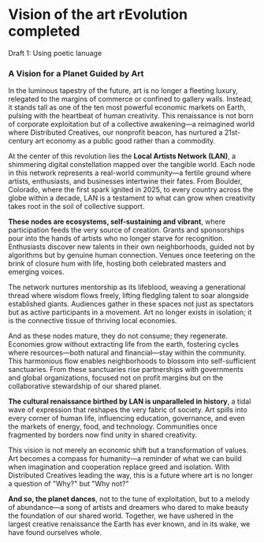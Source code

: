 # Vision of the art rEvolution completed

Draft 1: Using poetic lanuage

### A Vision for a Planet Guided by Art

In the luminous tapestry of the future, art is no longer a fleeting luxury, relegated to the margins of commerce or confined to gallery walls. Instead, it stands tall as one of the ten most powerful economic markets on Earth, pulsing with the heartbeat of human creativity. This renaissance is not born of corporate exploitation but of a collective awakening—a reimagined world where Distributed Creatives, our nonprofit beacon, has nurtured a 21st-century art economy as a public good rather than a commodity.

At the center of this revolution lies the **Local Artists Network (LAN)**, a shimmering digital constellation mapped over the tangible world. Each node in this network represents a real-world community—a fertile ground where artists, enthusiasts, and businesses intertwine their fates. From Boulder, Colorado, where the first spark ignited in 2025, to every country across the globe within a decade, LAN is a testament to what can grow when creativity takes root in the soil of collective support.

**These nodes are ecosystems, self-sustaining and vibrant**, where participation feeds the very source of creation. Grants and sponsorships pour into the hands of artists who no longer starve for recognition. Enthusiasts discover new talents in their own neighborhoods, guided not by algorithms but by genuine human connection. Venues once teetering on the brink of closure hum with life, hosting both celebrated masters and emerging voices.

The network nurtures mentorship as its lifeblood, weaving a generational thread where wisdom flows freely, lifting fledgling talent to soar alongside established giants. Audiences gather in these spaces not just as spectators but as active participants in a movement. Art no longer exists in isolation; it is the connective tissue of thriving local economies.

And as these nodes mature, they do not consume; they regenerate. Economies grow without extracting life from the earth, fostering cycles where resources—both natural and financial—stay within the community. This harmonious flow enables neighborhoods to blossom into self-sufficient sanctuaries. From these sanctuaries rise partnerships with governments and global organizations, focused not on profit margins but on the collaborative stewardship of our shared planet.

**The cultural renaissance birthed by LAN is unparalleled in history**, a tidal wave of expression that reshapes the very fabric of society. Art spills into every corner of human life, influencing education, governance, and even the markets of energy, food, and technology. Communities once fragmented by borders now find unity in shared creativity.

This vision is not merely an economic shift but a transformation of values. Art becomes a compass for humanity—a reminder of what we can build when imagination and cooperation replace greed and isolation. With Distributed Creatives leading the way, this is a future where art is no longer a question of "Why?" but "Why not?"

**And so, the planet dances**, not to the tune of exploitation, but to a melody of abundance—a song of artists and dreamers who dared to make beauty the foundation of our shared world. Together, we have ushered in the largest creative renaissance the Earth has ever known, and in its wake, we have found ourselves whole.